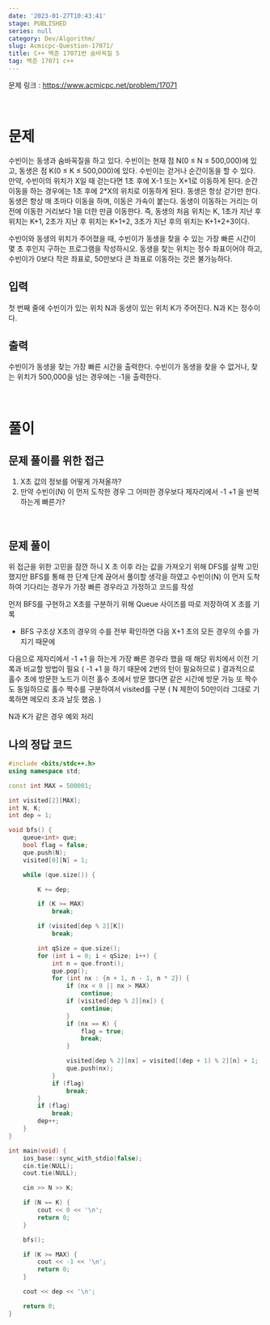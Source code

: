 ```yaml
---
date: '2023-01-27T10:43:41'
stage: PUBLISHED
series: null
category: Dev/Algorithm/
slug: Acmicpc-Question-17071/
title: C++ 백준 17071번 숨바꼭질 5
tag: 백준 17071 c++
---
```


문제 링크 : https://www.acmicpc.net/problem/17071

<br/>

# 문제

수빈이는 동생과 숨바꼭질을 하고 있다. 수빈이는 현재 점 N(0 ≤ N ≤ 500,000)에 있고, 동생은 점 K(0 ≤ K ≤ 500,000)에 있다. 수빈이는 걷거나 순간이동을 할 수 있다. 만약, 수빈이의 위치가 X일 때 걷는다면 1초 후에 X-1 또는 X+1로 이동하게 된다. 순간이동을 하는 경우에는 1초 후에 2*X의 위치로 이동하게 된다. 동생은 항상 걷기만 한다. 동생은 항상 매 초마다 이동을 하며, 이동은 가속이 붙는다. 동생이 이동하는 거리는 이전에 이동한 거리보다 1을 더한 만큼 이동한다. 즉, 동생의 처음 위치는 K, 1초가 지난 후 위치는 K+1, 2초가 지난 후 위치는 K+1+2, 3초가 지난 후의 위치는 K+1+2+3이다.

수빈이와 동생의 위치가 주어졌을 때, 수빈이가 동생을 찾을 수 있는 가장 빠른 시간이 몇 초 후인지 구하는 프로그램을 작성하시오. 동생을 찾는 위치는 정수 좌표이어야 하고, 수빈이가 0보다 작은 좌표로, 50만보다 큰 좌표로 이동하는 것은 불가능하다.

## 입력

첫 번째 줄에 수빈이가 있는 위치 N과 동생이 있는 위치 K가 주어진다. N과 K는 정수이다.

## 출력

수빈이가 동생을 찾는 가장 빠른 시간을 출력한다. 수빈이가 동생을 찾을 수 없거나, 찾는 위치가 500,000을 넘는 경우에는 -1을 출력한다.

<br/>

# 풀이

## 문제 풀이를 위한 접근

1. X초 값의 정보를 어떻게 가져올까?
2. 만약 수빈이(N) 이 먼저 도착한 경우 그 어떠한 경우보다 제자리에서 -1 +1 을 반복하는게 빠른가?

<br/>

## 문제 풀이

위 접근을 위한 고민을 잠깐 하니 X 초 이후 라는 값을 가져오기 위해 DFS를 살짝 고민했지만 BFS를 통해 한 단계 단계 끊어서 풀이할 생각을 하였고 수빈이(N) 이 먼저 도착하여 기다리는 경우가 가장 빠른 경우라고 가정하고 코드를 작성

먼저 BFS를 구현하고 X초를 구분하기 위해 Queue 사이즈를 따로 저장하여 X 초를 기록
- BFS 구조상 X초의 경우의 수를 전부 확인하면 다음 X+1 초의 모든 경우의 수를 가지기 때문에

다음으로 제자리에서 -1 +1 을 하는게 가장 빠른 경우라 했을 때 해당 위치에서 이전 기록과 비교할 방법이 필요 ( -1 +1 을 하기 때문에 2번의 턴이 필요하므로 ) 
결과적으로 홀수 초에 방문한 노드가 이전 홀수 초에서 방문 했다면 같은 시간에 방문 가능 또 짝수도 동일하므로 홀수 짝수를 구분하여서 visited를 구분 ( N 제한이 50만이라 그대로 기록하면 메모리 초과 날듯 했음. )

N과 K가 같은 경우 예외 처리


## 나의 정답 코드

``` cpp
#include <bits/stdc++.h>
using namespace std;

const int MAX = 500001;

int visited[2][MAX];
int N, K;
int dep = 1;

void bfs() {
    queue<int> que;
    bool flag = false;
    que.push(N);
    visited[0][N] = 1;

    while (que.size()) {

        K += dep;

        if (K >= MAX)
            break;

        if (visited[dep % 2][K])
            break;

        int qSize = que.size();
        for (int i = 0; i < qSize; i++) {
            int n = que.front();
            que.pop();
            for (int nx : {n + 1, n - 1, n * 2}) {
                if (nx < 0 || nx > MAX)
                    continue;
                if (visited[dep % 2][nx]) {
                    continue;
                }
                if (nx == K) {
                    flag = true;
                    break;
                }

                visited[dep % 2][nx] = visited[(dep + 1) % 2][n] + 1;
                que.push(nx);
            }
            if (flag)
                break;
        }
        if (flag)
            break;
        dep++;
    }
}

int main(void) {
    ios_base::sync_with_stdio(false);
    cin.tie(NULL);
    cout.tie(NULL);

    cin >> N >> K;

    if (N == K) {
        cout << 0 << '\n';
        return 0;
    }

    bfs();

    if (K >= MAX) {
        cout << -1 << '\n';
        return 0;
    }

    cout << dep << '\n';

    return 0;
}
```

<br/>